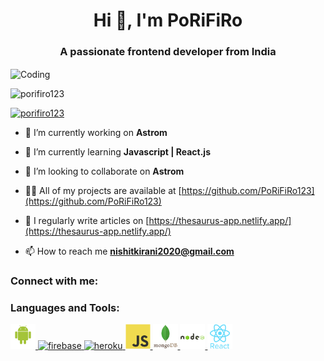 <h1 align="center">Hi 👋, I'm PoRiFiRo</h1>
<h3 align="center">A passionate frontend developer from India</h3>
<img align="center" alt="Coding" width="400" src="https://discord.c99.nl/widget/theme-2/758564566035988511.png">

<p align="left"> <img src="https://komarev.com/ghpvc/?username=porifiro123&label=Profile%20views&color=0e75b6&style=flat" alt="porifiro123" /> </p>

<p align="left"> <a href="https://github.com/ryo-ma/github-profile-trophy"><img src="https://github-profile-trophy.vercel.app/?username=porifiro123" alt="porifiro123" /></a> </p>

- 🔭 I’m currently working on **Astrom**

- 🌱 I’m currently learning **Javascript | React.js**

- 👯 I’m looking to collaborate on **Astrom**

- 👨‍💻 All of my projects are available at [https://github.com/PoRiFiRo123](https://github.com/PoRiFiRo123)

- 📝 I regularly write articles on [https://thesaurus-app.netlify.app/](https://thesaurus-app.netlify.app/)

- 📫 How to reach me **nishitkirani2020@gmail.com**

<h3 align="left">Connect with me:</h3>
<p align="left">
</p>

<h3 align="left">Languages and Tools:</h3>
<p align="left"> <a href="https://developer.android.com" target="_blank" rel="noreferrer"> <img src="https://raw.githubusercontent.com/devicons/devicon/master/icons/android/android-original-wordmark.svg" alt="android" width="40" height="40"/> </a> <a href="https://firebase.google.com/" target="_blank" rel="noreferrer"> <img src="https://www.vectorlogo.zone/logos/firebase/firebase-icon.svg" alt="firebase" width="40" height="40"/> </a> <a href="https://heroku.com" target="_blank" rel="noreferrer"> <img src="https://www.vectorlogo.zone/logos/heroku/heroku-icon.svg" alt="heroku" width="40" height="40"/> </a> <a href="https://developer.mozilla.org/en-US/docs/Web/JavaScript" target="_blank" rel="noreferrer"> <img src="https://raw.githubusercontent.com/devicons/devicon/master/icons/javascript/javascript-original.svg" alt="javascript" width="40" height="40"/> </a> <a href="https://www.mongodb.com/" target="_blank" rel="noreferrer"> <img src="https://raw.githubusercontent.com/devicons/devicon/master/icons/mongodb/mongodb-original-wordmark.svg" alt="mongodb" width="40" height="40"/> </a> <a href="https://nodejs.org" target="_blank" rel="noreferrer"> <img src="https://raw.githubusercontent.com/devicons/devicon/master/icons/nodejs/nodejs-original-wordmark.svg" alt="nodejs" width="40" height="40"/> </a> <a href="https://reactjs.org/" target="_blank" rel="noreferrer"> <img src="https://raw.githubusercontent.com/devicons/devicon/master/icons/react/react-original-wordmark.svg" alt="react" width="40" height="40"/> </a> </p>
